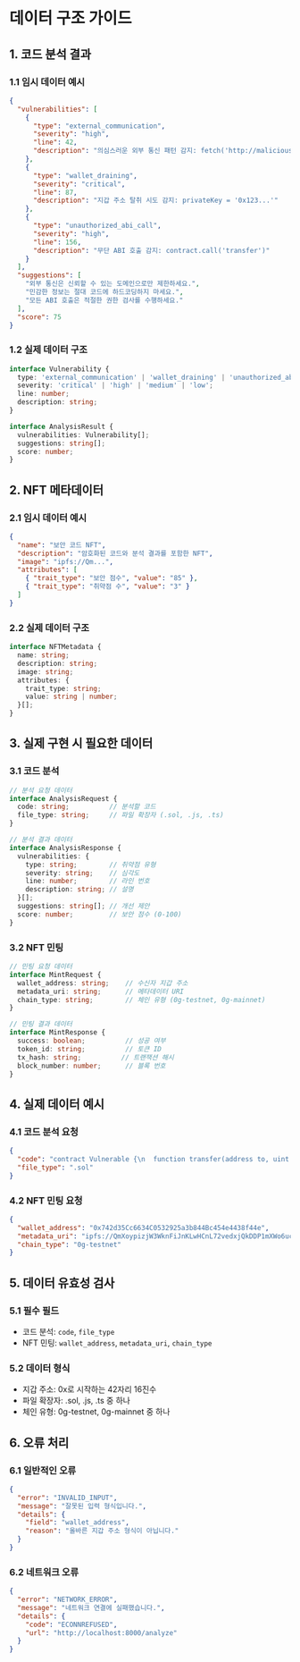 # 데이터 구조 가이드

## 1. 코드 분석 결과

### 1.1 임시 데이터 예시
```json
{
  "vulnerabilities": [
    {
      "type": "external_communication",
      "severity": "high",
      "line": 42,
      "description": "의심스러운 외부 통신 패턴 감지: fetch('http://malicious.com')"
    },
    {
      "type": "wallet_draining",
      "severity": "critical",
      "line": 87,
      "description": "지갑 주소 탈취 시도 감지: privateKey = '0x123...'"
    },
    {
      "type": "unauthorized_abi_call",
      "severity": "high",
      "line": 156,
      "description": "무단 ABI 호출 감지: contract.call('transfer')"
    }
  ],
  "suggestions": [
    "외부 통신은 신뢰할 수 있는 도메인으로만 제한하세요.",
    "민감한 정보는 절대 코드에 하드코딩하지 마세요.",
    "모든 ABI 호출은 적절한 권한 검사를 수행하세요."
  ],
  "score": 75
}
```

### 1.2 실제 데이터 구조
```typescript
interface Vulnerability {
  type: 'external_communication' | 'wallet_draining' | 'unauthorized_abi_call';
  severity: 'critical' | 'high' | 'medium' | 'low';
  line: number;
  description: string;
}

interface AnalysisResult {
  vulnerabilities: Vulnerability[];
  suggestions: string[];
  score: number;
}
```

## 2. NFT 메타데이터

### 2.1 임시 데이터 예시
```json
{
  "name": "보안 코드 NFT",
  "description": "암호화된 코드와 분석 결과를 포함한 NFT",
  "image": "ipfs://Qm...",
  "attributes": [
    { "trait_type": "보안 점수", "value": "85" },
    { "trait_type": "취약점 수", "value": "3" }
  ]
}
```

### 2.2 실제 데이터 구조
```typescript
interface NFTMetadata {
  name: string;
  description: string;
  image: string;
  attributes: {
    trait_type: string;
    value: string | number;
  }[];
}
```

## 3. 실제 구현 시 필요한 데이터

### 3.1 코드 분석
```typescript
// 분석 요청 데이터
interface AnalysisRequest {
  code: string;          // 분석할 코드
  file_type: string;     // 파일 확장자 (.sol, .js, .ts)
}

// 분석 결과 데이터
interface AnalysisResponse {
  vulnerabilities: {
    type: string;        // 취약점 유형
    severity: string;    // 심각도
    line: number;        // 라인 번호
    description: string; // 설명
  }[];
  suggestions: string[]; // 개선 제안
  score: number;         // 보안 점수 (0-100)
}
```

### 3.2 NFT 민팅
```typescript
// 민팅 요청 데이터
interface MintRequest {
  wallet_address: string;    // 수신자 지갑 주소
  metadata_uri: string;      // 메타데이터 URI
  chain_type: string;        // 체인 유형 (0g-testnet, 0g-mainnet)
}

// 민팅 결과 데이터
interface MintResponse {
  success: boolean;          // 성공 여부
  token_id: string;          // 토큰 ID
  tx_hash: string;          // 트랜잭션 해시
  block_number: number;      // 블록 번호
}
```

## 4. 실제 데이터 예시

### 4.1 코드 분석 요청
```json
{
  "code": "contract Vulnerable {\n  function transfer(address to, uint amount) public {\n    require(to != address(0));\n    to.transfer(amount);\n  }\n}",
  "file_type": ".sol"
}
```

### 4.2 NFT 민팅 요청
```json
{
  "wallet_address": "0x742d35Cc6634C0532925a3b844Bc454e4438f44e",
  "metadata_uri": "ipfs://QmXoypizjW3WknFiJnKLwHCnL72vedxjQkDDP1mXWo6uco",
  "chain_type": "0g-testnet"
}
```

## 5. 데이터 유효성 검사

### 5.1 필수 필드
- 코드 분석: `code`, `file_type`
- NFT 민팅: `wallet_address`, `metadata_uri`, `chain_type`

### 5.2 데이터 형식
- 지갑 주소: 0x로 시작하는 42자리 16진수
- 파일 확장자: .sol, .js, .ts 중 하나
- 체인 유형: 0g-testnet, 0g-mainnet 중 하나

## 6. 오류 처리

### 6.1 일반적인 오류
```json
{
  "error": "INVALID_INPUT",
  "message": "잘못된 입력 형식입니다.",
  "details": {
    "field": "wallet_address",
    "reason": "올바른 지갑 주소 형식이 아닙니다."
  }
}
```

### 6.2 네트워크 오류
```json
{
  "error": "NETWORK_ERROR",
  "message": "네트워크 연결에 실패했습니다.",
  "details": {
    "code": "ECONNREFUSED",
    "url": "http://localhost:8000/analyze"
  }
}
``` 